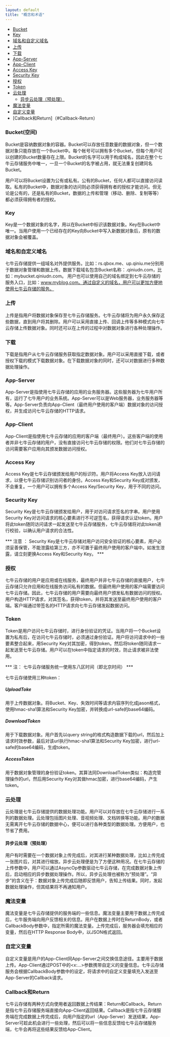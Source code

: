 ```yaml
---
layout: default
title: "概念和术语"
---
```


- [Bucket](#Bucket)
- [Key](#Key)
- [域名和自定义域名](#domain-selfdef)
- [上传](#Upload)
- [下载](#Download)
- [App-Server](#App-Server)
- [App-Client](#App-Client)
- [Access Key](#Access-Key)
- [Security Key](#Security-Key)
- [授权](#Authertication)
- [Token](#Token)
- [云处理](#FOP)
  - [异步云处理（预处理）](#FOP-Async)
- [魔法变量](#Magic-Variable)
- [自定义变量](#Selfdef-Variable)
- [Callback和Return]（#Callback-Return）


<a name="Bucket"></a>

### Bucket(空间)

Bucket是容纳数据对象的容器。Bucket可以存放任意数量的数据对象，但一个数据对象只能存放在一个Bucket中。每个帐号可以拥有多个Bucket，但每个用户可以创建的Bucket数量存在上限。Bucket的名字可以用于构成域名，因此在整个七牛云存储服务中唯一，一旦一个Bucket的名字被占用，就无法重复创建同名Bucket。

用户可以将Bucket设置为公有或私有。公有的Bucket，任何人都可以直接访问读取。私有的Bucket中，数据对象的访问则必须获得拥有者的授权才能访问。但无论是公有的，还是私有的Bucket，数据的上传和管理（移动、删除、复制等等）都必须获得拥有者的授权。

<a href="Key"></a>

### Key

Key是一个数据对象的名字，用以在Bucket中标识该数据对象。Key在Bucket中唯一。当用户使用一个已经存在的Key向Bucket中写入新数据对象后，原有的数据对象会被覆盖。

<a href="domain-selfdef"></a>

### 域名和自定义域名

七牛云存储提供一组域名对外提供服务。比如：rs.qbox.me、up.qiniu.me分别用于数据对象管理和数据上传。数据下载域名包含Bucket名称：<Bucket>.qiniudn.com，比如：mybucket.qiniudn.com。
用户也可以使用自己的域名绑定到七牛云存储的服务入口，比如：www.myblog.com。通过自定义的域名，用户可以更加方便地使用七牛云存储的服务。

<a href="Upload"></a>

### 上传

上传是指用户将数据对象保存至七牛云存储服务。七牛云存储将为用户永久保存这些数据，直到用户将其删除。用户可以采用直接上传、回调上传等多种模式向七牛云存储上传数据对象。同时还可以在上传的过程中对数据对象进行各种处理操作。

<a href="Download"></a>

### 下载

下载是指用户从七牛云存储服务获取指定数据对象。用户可以采用直接下载，或者授权下载的模式下载数据对象。在下载数据对象的同时，还可以对数据进行多种数据处理操作。

<a href="App-Server"></a>

### App-Server

App-Server是指使用七牛云存储的应用的业务服务器。这些服务器为七牛用户所有，运行了七牛用户的业务系统。App-Server可以是Web服务器，业务服务器等等。App-Server负责向App-Client（最终用户使用的客户端）数据对象的访问授权，并生成访问七牛云存储的HTTP请求。

<a href="App-Client"></a>

### App-Client

App-Client是指使用七牛云存储的应用的客户端（最终用户）。这些客户端的使用者并非七牛云存储的用户，没有直接访问七牛云存储的权限。他们对七牛云存储的访问需要客户应用向其颁发数据访问授权。

<a href="Access-Key"></a>

### Access Key

Access Key是七牛云存储颁发给用户的标识符。用户将Access Key放入访问请求，以便七牛云存储识别访问者的身份。Access Key和Security Key成对颁发，不会重复。一个用户可以拥有多个Access Key/Security Key，用于不同的访问。

<a href="Security-Key"></a>

### Security Key

Security Key是七牛云存储颁发给用户，用于对访问请求签名的字串。用户使用Security Key对访问请求的核心要素进行不可逆签名，获得请求认证token。用户将此token随同访问请求一起发送至七牛云存储服务，七牛云存储将对此token进行校验，以确认用户请求的合法性。

*** 注意 ： Security Key是七牛云存储对用户访问安全验证的核心要素，用户必须妥善保管，不能泄露给第三方，亦不可置于最终用户使用的客户端中。如发生泄露，请立刻更换Access Key和Security Key。 ***

<a href="Authertication"></a>

### 授权

七牛云存储的用户是应用或在线服务，最终用户并非七牛云存储的直接用户，七牛云存储只允许应用和在线服务访问私有的数据。但最终用户使用的客户端需要访问七牛云存储。因此，七牛云存储的用户需要向最终用户颁发私有数据访问的授权。用户构造HTTP请求，对其签名，获得token，并将其发送至最终用户使用的客户端。客户端通过带签名的HTTP请求向七牛云存储发起数据访问。

<a href="Token"></a>

### Token

Token是用户访问七牛云存储时，进行身份验证的凭证。当用户将一个Bucket设置为私有后，在访问七牛云存储时，必须通过身份验证。用户将访问请求中的一些要素整合起来，用Security Key对其加密，得到token。然后将token随同请求一起发送至七牛云存储。用户可以在token中指定请求的时效，防止请求被非法使用。

*** 注： 七牛云存储服务统一使用东八区时间（即北京时间） ***

七牛云存储使用三种token：

##### UploadToke

用于上传数据对象。将Bucket、Key、失效时间等请求内容序列化成jason格式，使用hmac-sha1算法和Security Key加密，并转换成url-safe的base64编码。

##### DownloadToken

用于下载数据对象。用户首先以query string的格式构造数据下载的url，然后加上请求时效参数，最后对该url执行hmac-sha1算法和Security Key加密，进行url-safe的base64编码，生成token。

##### AccessToken

用于数据对象管理的身份验证token。其算法同DownloadToken类似：构造完管理操作的url，然后用Security Key对其做hmac加密，进行base64编码，产生token。

<a href="FOP"></a>

### 云处理

云处理是七牛云存储提供的数据处理功能。用户可以对存放在七牛云存储进行一系列的数据处理。云处理包括图片处理、音视频处理、文档转换等功能。用户的数据无需离开七牛云存储的数据中心，便可以进行各种类型的数据处理。方便用户，也节省了费用。

<a href="FOP-Async"></a>

#### 异步云处理（预处理）

用户有时需要在一个数据对象上传完成后，对其进行某种数据处理，比如上传完成一张图片后，对其进行缩放。异步云处理便是为了方便这种用况。在七牛云存储的上传参数中，用户可以通过AsyncOp参数驱动七牛云存储，在完成数据对象上传后，启动相应的异步数据处理操作。所以，异步云处理也被称为“预处理”。“异步”的含义在于：数据对象上传完成后随即反馈用户，告知上传结果。同时，发起数据处理操作，但其结果将不再通知用户。

<a href="Magic-Variable"></a>

### 魔法变量

魔法变量是七牛云存储提供的服务端的一些信息。魔法变量主要用于数据上传完成后，七牛服务端向用户反馈相关的信息。用户在数据上传时在ReturnBody，或者CallbackBody参数中，指定所需的魔法变量。上传完成后，服务器会填充相应的变量，然后在HTTP Response Body中，以JSON格式返回。

<a href="Selfdef-Variable"></a>

### 自定义变量

自定义变量是用户的App-Client同App-Server之间交换信息途径。主要用于数据上传。App-Client通过POST中的<x:...>参数携带自定义的变量信息。七牛云存储服务会根据CallbackBody参数中的设定，将请求中的自定义变量填充入发送至App-Server的Callback请求。

<a href="Callback-Return"></a>

### Callback和Return

七牛云存储有两种方式向使用者返回数据上传结果：Return和Callback。Return是指七牛云存储服务端直接向App-Client返回结果。Callback是指七牛云存储服务端在完成数据上传完成后，向用户指定的url（App-Server）发送结果，App-Server可趁此机会进行一些处理，然后可以将一些信息反馈给七牛云存储服务端，七牛会再将这些结果反馈给App-Client。
